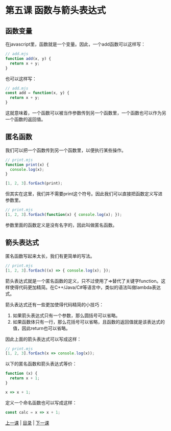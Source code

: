 # 第五课 函数与箭头表达式
## 函数变量
在javascript里，函数就是一个变量。因此，一个add函数可以这样写：
```javascript
// add.mjs
function add(x, y) {
  return x + y;
}
```
也可以这样写：
```javascript
// add.mjs
const add = function(x, y) {
  return x + y;
}
```
这就意味着，一个函数可以被当作参数传到另一个函数里，一个函数也可以作为另一个函数的返回值。

## 匿名函数
我们可以把一个函数传到另一个函数里，以便执行某些操作。
```javascript
// print.mjs
function print(x) {
  console.log(x);
}

[1, 2, 3].forEach(print);
```
但其实在这里，我们并不需要print这个符号。因此我们可以直接把函数定义写进参数里。
```javascript
// print.mjs
[1, 2, 3].forEach(function(x) { console.log(x); });
```
参数里面的函数定义是没有名字的，因此叫做匿名函数。

## 箭头表达式
匿名函数写起来太长，我们有更简单的写法。
```javascript
// print.mjs
[1, 2, 3].forEach((x) => { console.log(x); });
```
箭头表达式就是一个匿名函数的定义，只不过使用了=>替代了关键字function。这样使得代码更加精简。在C++/Java/C#等语言中，类似的语法叫做lambda表达式。

箭头表达式还有一些更加使得代码精简的小技巧：
1. 如果箭头表达式只有一个参数，那么圆括号可以省略。
2. 如果函数体只有一行，那么花括号可以省略，且函数的返回值就是该表达式的值，因此return也可以省略。

因此上面的箭头表达式可以写成这样：
```javascript
// print.mjs
[1, 2, 3].forEach(x => console.log(x));
```
以下的匿名函数和箭头表达式等价：
```javascript
function (x) {
  return x + 1;
}

x => x + 1;
```
定义一个命名函数也可以写成这样：
```javascript
const calc = x => x + 1;
```

[上一课](lesson4.md) &#124; [目录](README.md) &#124; [下一课](lesson6.md)
